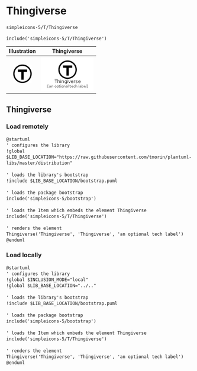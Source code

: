 # Thingiverse


```text
simpleicons-5/T/Thingiverse
```

```text
include('simpleicons-5/T/Thingiverse')
```



| Illustration | Thingiverse |
| :---: | :---: |
| ![illustration for Illustration](../../simpleicons-5/T/Thingiverse.png) | ![illustration for Thingiverse](../../simpleicons-5/T/Thingiverse.Local.png) |




## Thingiverse

### Load remotely
```plantuml
@startuml
' configures the library
!global $LIB_BASE_LOCATION="https://raw.githubusercontent.com/tmorin/plantuml-libs/master/distribution"

' loads the library's bootstrap
!include $LIB_BASE_LOCATION/bootstrap.puml

' loads the package bootstrap
include('simpleicons-5/bootstrap')

' loads the Item which embeds the element Thingiverse
include('simpleicons-5/T/Thingiverse')

' renders the element
Thingiverse('Thingiverse', 'Thingiverse', 'an optional tech label')
@enduml
```

### Load locally
```plantuml
@startuml
' configures the library
!global $INCLUSION_MODE="local"
!global $LIB_BASE_LOCATION="../.."

' loads the library's bootstrap
!include $LIB_BASE_LOCATION/bootstrap.puml

' loads the package bootstrap
include('simpleicons-5/bootstrap')

' loads the Item which embeds the element Thingiverse
include('simpleicons-5/T/Thingiverse')

' renders the element
Thingiverse('Thingiverse', 'Thingiverse', 'an optional tech label')
@enduml
```

